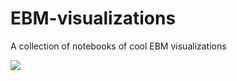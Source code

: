 # EBM-visualizations
A collection of notebooks of cool EBM visualizations

![](https://upload.wikimedia.org/wikipedia/commons/b/b0/EBM_small.gif)
